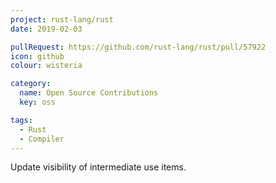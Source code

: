 ```yaml
---
project: rust-lang/rust
date: 2019-02-03

pullRequest: https://github.com/rust-lang/rust/pull/57922
icon: github
colour: wisteria

category:
  name: Open Source Contributions
  key: oss

tags:
  - Rust
  - Compiler
---
```

Update visibility of intermediate use items.

